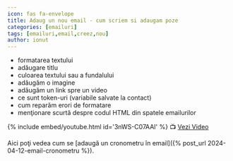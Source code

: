 ```yaml
---
icon: fas fa-envelope
title: Adaug un nou email - cum scriem si adaugam poze
categories: [emailuri]
tags: [emailuri,email,creez,nou]
author: ionut
---
```


* formatarea textului
* adăugare titlu
* culoarea textului sau a fundalului
* adăugăm o imagine
* adăugăm un link spre un video
* ce sunt token-uri (variabile salvate la contact)
* cum reparăm erori de formatare
* menţionare scurtă despre codul HTML din spatele emailurilor

{% include embed/youtube.html id='3nWS-C07AAI' %}
📺 [Vezi Video](https://www.youtube.com/watch?v=3nWS-C07AAI)

Aici poţi vedea cum se [adaugă un cronometru în email]({% post_url 2024-04-12-email-cronometru %}).
